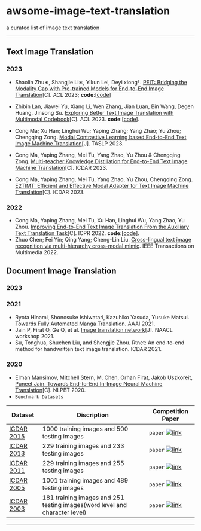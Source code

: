 # awsome-image-text-translation
a curated list of image text translation

------
## Text Image Translation
### 2023
- Shaolin Zhu∗, Shangjie Li∗, Yikun Lei, Deyi xiong†. [PEIT: Bridging the Modality Gap with Pre-trained Models for End-to-End
Image Translation](https://aclanthology.org/2023.acl-long.751.pdf)[C]. ACL 2023; **code**:[[code](https://github.com/lishangjie1/PEIT)]
- Zhibin Lan, Jiawei Yu, Xiang Li, Wen Zhang, Jian Luan, Bin Wang, Degen Huang, Jinsong Su. [Exploring Better Text Image Translation with Multimodal Codebook](https://arxiv.org/pdf/2305.17415.pdf)[C]. ACL 2023.  **code**:[[code](https://github.com/DeepLearnXMU/mc_tit)]. 
- Cong Ma; Xu Han; Linghui Wu; Yaping Zhang; Yang Zhao; Yu Zhou; Chengqing Zong. [Modal Contrastive Learning based End-to-End Text Image Machine Translation](https://ieeexplore.ieee.org/abstract/document/10284997)[J]. TASLP 2023.
  
- Cong Ma, Yaping Zhang, Mei Tu, Yang Zhao, Yu Zhou & Chengqing Zong. [Multi-teacher Knowledge Distillation for End-to-End Text Image Machine Translation](https://arxiv.org/pdf/2305.05226.pdf)[C]. ICDAR 2023.
- Cong Ma, Yaping Zhang, Mei Tu, Yang Zhao, Yu Zhou, Chengqing Zong. [E2TIMT: Efficient and Effective Modal Adapter for Text Image Machine Translation](https://arxiv.org/pdf/2305.05166.pdf)[C]. ICDAR 2023.
  
### 2022
- Cong Ma, Yaping Zhang, Mei Tu, Xu Han, Linghui Wu, Yang Zhao, Yu Zhou. [Improving End-to-End Text Image Translation From the Auxiliary Text Translation Task](https://arxiv.org/pdf/2210.03887.pdf)[C]. ICPR 2022.  **code**:[[code](https://github.com/EriCongMa/E2E_TIT_With_MT)]. 
- Zhuo Chen; Fei Yin; Qing Yang; Cheng-Lin Liu. [Cross-lingual text image recognition via multi-hierarchy cross-modal mimic](https://ieeexplore.ieee.org/abstract/document/9798797). IEEE Transactions on Multimedia 2022.


## Document Image Translation 
### 2023


### 2021
- Ryota Hinami, Shonosuke Ishiwatari, Kazuhiko Yasuda, Yusuke Matsui. [Towards Fully Automated Manga Translation](https://arxiv.org/pdf/2012.14271.pdf). AAAI 2021. 
- Jain P, Firat O, Ge Q, et al. [Image translation network](https://storage.googleapis.com/pub-tools-public-publication-data/pdf/918787f5e705c87e85139c8bd2d0ebd7a96a7e6c.pdf)[J]. NAACL workshop 2021.
- Su, Tonghua, Shuchen Liu, and Shengjie Zhou. Rtnet: An end-to-end method for handwritten text image translation. ICDAR 2021.

### 2020
- Elman Mansimov, Mitchell Stern, M. Chen, Orhan Firat, Jakob Uszkoreit, [Puneet Jain. Towards End-to-End In-Image Neural Machine Translation](https://www.semanticscholar.org/reader/0a0bb62e56929d2c55ad6b9f18386f4fd7ba520a)[C]. NLPBT 2020.
- `Benchmark Datasets`

|Dataset| Discription | Competition Paper |
|---|---|----
|[ICDAR 2015](http://rrc.cvc.uab.es/)| 1000 training images and 500 testing images|`paper`  [![link](https://www.lds.org/bc/content/shared/content/images/gospel-library/manual/10735/paper-icon_1150845_tmb.jpg)](http://rrc.cvc.uab.es/files/Robust-Reading-Competition-Karatzas.pdf)|
|[ICDAR 2013](http://dagdata.cvc.uab.es/icdar2013competition/)| 229 training images and 233 testing images |`paper`  [![link](https://www.lds.org/bc/content/shared/content/images/gospel-library/manual/10735/paper-icon_1150845_tmb.jpg)](http://dagdata.cvc.uab.es/icdar2013competition/files/icdar2013_competition_report.pdf)|
|[ICDAR 2011](http://robustreading.opendfki.de/trac/)| 229 training images and 255 testing images |`paper`  [![link](https://www.lds.org/bc/content/shared/content/images/gospel-library/manual/10735/paper-icon_1150845_tmb.jpg)](http://www.iapr-tc11.org/archive/icdar2011/fileup/PDF/4520b491.pdf)|
|[ICDAR 2005](http://www.iapr-tc11.org/mediawiki/index.php/ICDAR_2005_Robust_Reading_Competitions)| 1001 training images and 489 testing images |`paper`  [![link](https://www.lds.org/bc/content/shared/content/images/gospel-library/manual/10735/paper-icon_1150845_tmb.jpg)](http://www.academia.edu/download/30700479/10.1.1.96.4332.pdf)|
|[ICDAR 2003](http://www.iapr-tc11.org/mediawiki/index.php/ICDAR_2003_Robust_Reading_Competitions)| 181 training images and 251 testing images(word level and character level) |`paper`  [![link](https://www.lds.org/bc/content/shared/content/images/gospel-library/manual/10735/paper-icon_1150845_tmb.jpg)](http://citeseerx.ist.psu.edu/viewdoc/download?doi=10.1.1.332.3461&rep=rep1&type=pdf)|


---











